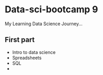 # Data-sci-bootcamp 9

My Learning Data Science Journey...

## First part

- Intro to data science
- Spreadsheets
- SQL
- 

